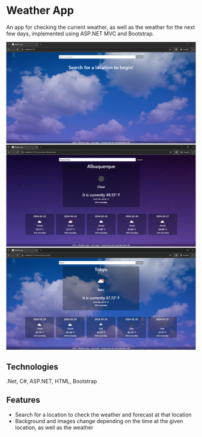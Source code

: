 # Weather App

An app for checking the current weather, as well as the weather for the next few days, implemented using ASP.NET MVC and Bootstrap.

![Home screen](Images/image_1.PNG)
![Weather in Albuquerque](Images/image_2.PNG)
![Weather in Tokyo](Images/image_3.PNG)



## Technologies
.Net, C#, ASP.NET, HTML, Bootstrap

## Features
- Search for a location to check the weather and forecast at that location
- Background and images change depending on the time at the given location, as well as the weather
